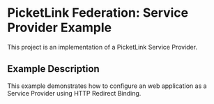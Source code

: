 # PicketLink Federation: Service Provider Example #
 
This project is an implementation of a PicketLink Service Provider.

## Example Description ##

This example demonstrates how to configure an web application as a Service Provider using HTTP Redirect Binding.
